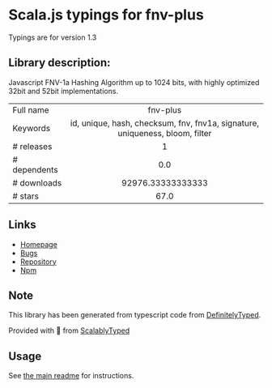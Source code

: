 
# Scala.js typings for fnv-plus

Typings are for version 1.3

## Library description:
Javascript FNV-1a Hashing Algorithm up to 1024 bits, with highly optimized 32bit and 52bit implementations.

|                    |                 |
| ------------------ | :-------------: |
| Full name          | fnv-plus |
| Keywords           | id, unique, hash, checksum, fnv, fnv1a, signature, uniqueness, bloom, filter |
| # releases         | 1 |
| # dependents       | 0.0 |
| # downloads        | 92976.33333333333 |
| # stars            | 67.0 |

## Links
- [Homepage](https://github.com/tjwebb/fnv-plus#readme)
- [Bugs](https://github.com/tjwebb/fnv-plus/issues)
- [Repository](https://github.com/tjwebb/fnv-plus)
- [Npm](https://www.npmjs.com/package/fnv-plus)
    


## Note
This library has been generated from typescript code from [DefinitelyTyped](https://definitelytyped.org).

Provided with :purple_heart: from [ScalablyTyped](https://github.com/oyvindberg/ScalablyTyped)

## Usage
See [the main readme](../../readme.md) for instructions.


